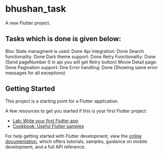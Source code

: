 # bhushan_task

A new Flutter project.

 
## Tasks which is done is given below:
Bloc State managment is used: Done
Api integration: Done
Search functionality: Done
Dark theme support: Done
Retry Functionality: Done (Send pageNumber 0 in api you will get Retry button)
Movie Detail page: Done
Pagination support: Dne
Error handling: Done (Showing same error messages for all exceptions)


## Getting Started
This project is a starting point for a Flutter application.

A few resources to get you started if this is your first Flutter project:

- [Lab: Write your first Flutter app](https://docs.flutter.dev/get-started/codelab)
- [Cookbook: Useful Flutter samples](https://docs.flutter.dev/cookbook)

For help getting started with Flutter development, view the
[online documentation](https://docs.flutter.dev/), which offers tutorials,
samples, guidance on mobile development, and a full API reference.
